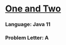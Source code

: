 # [One and Two](https://codeforces.com/contest/1788/problem/A)

### Language: Java 11

### Problem Letter: A
